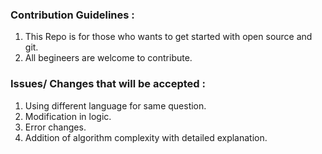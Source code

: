 ### Contribution Guidelines :
1. This Repo is for those who wants to get started with open source and git.
2. All begineers are welcome to contribute.


### Issues/ Changes that will be accepted :
1. Using different language for same question.
2. Modification in logic.
3. Error changes.
4. Addition of algorithm complexity with detailed explanation.
 
